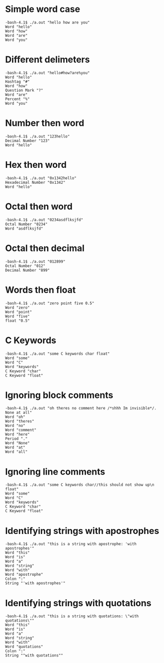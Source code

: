 # Simple word case
```
-bash-4.1$ ./a.out "hello how are you"
Word "hello"
Word "how"
Word "are"
Word "you"
```

# Different delimeters
```
-bash-4.1$ ./a.out "hello#how?are%you"
Word "hello"
Hashtag "#"
Word "how"
Question Mark "?"
Word "are"
Percent "%"
Word "you"
```

# Number then word
```
-bash-4.1$ ./a.out "123hello"
Decimal Number "123"
Word "hello"
```

# Hex then word
```
-bash-4.1$ ./a.out "0x1342hello"
Hexadecimal Number "0x1342"
Word "hello"
```

# Octal then word
```
-bash-4.1$ ./a.out "0234asdflksjfd"
Octal Number "0234"
Word "asdflksjfd"
```

# Octal then decimal
```
-bash-4.1$ ./a.out "012899"
Octal Number "012"
Decimal Number "899"
```

# Words then float
```
-bash-4.1$ ./a.out "zero point five 0.5"
Word "zero"
Word "point"
Word "five"
float "0.5"
```

# C Keywords
```
-bash-4.1$ ./a.out "some C keywords char float"
Word "some"
Word "C"
Word "keywords"
C Keyword "char"
C Keyword "float"
```

# Ignoring block comments
```
-bash-4.1$ ./a.out "oh theres no comment here /*shhh Im invisible*/. None at all"
Word "oh"
Word "theres"
Word "no"
Word "comment"
Word "here"
Period "."
Word "None"
Word "at"
Word "all"
```

# Ignoring line comments
```
-bash-4.1$ ./a.out "some C keywords char//this should not show up\n float"
Word "some"
Word "C"
Word "keywords"
C Keyword "char"
C Keyword "float"
```

# Identifying strings with apostrophes
```
-bash-4.1$ ./a.out "this is a string with apostrophe: 'with apostrophes'"
Word "this"
Word "is"
Word "a"
Word "string"
Word "with"
Word "apostrophe"
Colon ":"
String "'with apostrophes'"
```

# Identifying strings with quotations
```
-bash-4.1$ ./a.out "this is a string with quotations: \"with quotations\""
Word "this"
Word "is"
Word "a"
Word "string"
Word "with"
Word "quotations"
Colon ":"
String ""with quotations""
```

